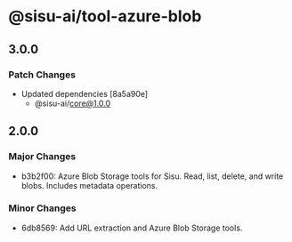 # @sisu-ai/tool-azure-blob

## 3.0.0

### Patch Changes

- Updated dependencies [8a5a90e]
  - @sisu-ai/core@1.0.0

## 2.0.0

### Major Changes

- b3b2f00: Azure Blob Storage tools for Sisu. Read, list, delete, and write blobs. Includes metadata operations.

### Minor Changes

- 6db8569: Add URL extraction and Azure Blob Storage tools.
